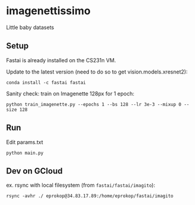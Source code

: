 # imagenettissimo
Little baby datasets

## Setup

Fastai is already installed on the CS231n VM.

Update to the latest version (need to do so to get vision.models.xresnet2):
```
conda install -c fastai fastai
```

Sanity check: train on Imagenette 128px for 1 epoch:
```
python train_imagenette.py --epochs 1 --bs 128 --lr 3e-3 --mixup 0 --size 128
```

## Run

Edit params.txt

```
python main.py
```


## Dev on GCloud

ex. rsync with local filesystem (from `fastai/fastai/imagito`):
```
rsync -avhr ./ eprokop@34.83.17.89:/home/eprokop/fastai/imagito
```